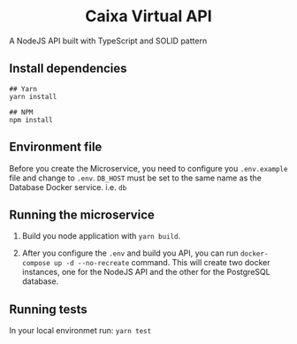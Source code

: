 <h1 align="center">Caixa Virtual API</h1>
A NodeJS API built with TypeScript and SOLID pattern

## Install dependencies
```
## Yarn
yarn install

## NPM
npm install
```

## Environment file
Before you create the Microservice, you need to configure you `.env.example` file and change to `.env`. `DB_HOST` must be set to the same name as the Database Docker service. i.e. `db`

## Running the microservice
1. Build you node application with `yarn build`.

2. After you configure the `.env` and build you API, you can run `docker-compose up -d --no-recreate` command.
This will create two docker instances, one for the NodeJS API and the other for the PostgreSQL database.

## Running tests
In your local environmet run:
`yarn test`
